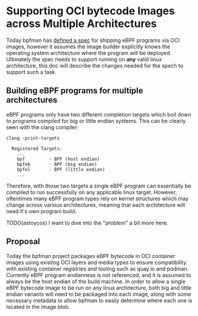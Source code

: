 # Supporting OCI bytecode Images across Multiple Architectures

Today bpfman has [defined a spec](../developer-guide/shipping-bytecode.md) for shipping eBPF programs via OCI images, however
it assumes the image builder explicitly knows the operating system
architecture where the program will be deployed.  Ultimately the spec needs to
support running on **any** valid linux architecture, this doc will describe
the changes needed for the spech to support such a task.

## Building eBPF programs for multiple architectures

eBPF programs only have two different completion targets which boil
down to programs compiled for big or little endian systems. This can be
clearly seen with the clang compiler:

```console
clang -print-targets

  Registered Targets:
    ...
    bpf         - BPF (host endian)
    bpfeb       - BPF (big endian)
    bpfel       - BPF (little endian)
    ...
```

Therefore, with those two targets a single eBPF program can essentially be compiled
to run successfully on any applicable linux target. However, oftentimes many
eBPF program types rely on kernel structures which may change across various
architectures, meaning that each architecture will need it's own program build.

TODO(astoycos) I want to dive into the "problem" a bit more here.

## Proposal

Today the bpfman project packages eBPF bytecode in OCI container images
using existing OCI layers and media types to ensure compatibility with existing
container registries and tooling such as quay.io and podman. Currently eBPF
program endianness is not referenced, and it is assumed to always be the host
endian of the build machine.  In order to allow a single eBPF bytecode image
to be run on any linux architecture, both big and little endian variants will need
to be packaged into each image, along with some necessary metadata to allow bpfman
to easily determine where each one is located in the image blob.


